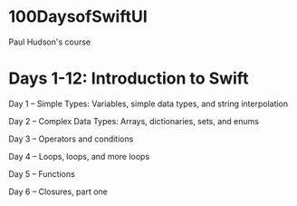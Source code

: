 # 100DaysofSwiftUI
Paul Hudson's course

# Days 1-12: Introduction to Swift

Day 1 – Simple Types: Variables, simple data types, and string interpolation

Day 2 – Complex Data Types: Arrays, dictionaries, sets, and enums

Day 3 – Operators and conditions

Day 4 – Loops, loops, and more loops

Day 5 – Functions

Day 6 – Closures, part one
